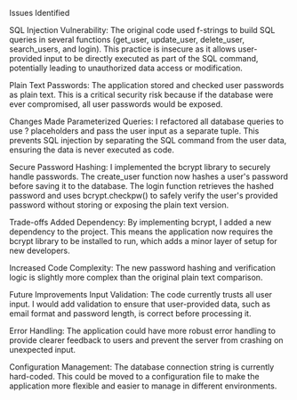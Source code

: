 Issues Identified


SQL Injection Vulnerability: The original code used f-strings to build SQL queries in several functions (get_user, update_user, delete_user, search_users, and login). This practice is insecure as it allows user-provided input to be directly executed as part of the SQL command, potentially leading to unauthorized data access or modification.

Plain Text Passwords: The application stored and checked user passwords as plain text. This is a critical security risk because if the database were ever compromised, all user passwords would be exposed.

Changes Made
Parameterized Queries: I refactored all database queries to use ? placeholders and pass the user input as a separate tuple. This prevents SQL injection by separating the SQL command from the user data, ensuring the data is never executed as code.

Secure Password Hashing: I implemented the bcrypt library to securely handle passwords. The create_user function now hashes a user's password before saving it to the database. The login function retrieves the hashed password and uses bcrypt.checkpw() to safely verify the user's provided password without storing or exposing the plain text version.

Trade-offs
Added Dependency: By implementing bcrypt, I added a new dependency to the project. This means the application now requires the bcrypt library to be installed to run, which adds a minor layer of setup for new developers.

Increased Code Complexity: The new password hashing and verification logic is slightly more complex than the original plain text comparison.

Future Improvements
Input Validation: The code currently trusts all user input. I would add validation to ensure that user-provided data, such as email format and password length, is correct before processing it.

Error Handling: The application could have more robust error handling to provide clearer feedback to users and prevent the server from crashing on unexpected input.

Configuration Management: The database connection string is currently hard-coded. This could be moved to a configuration file to make the application more flexible and easier to manage in different environments.
